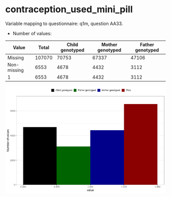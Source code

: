 # contraception_used_mini_pill
Variable mapping to questionnaire: q1m, question AA33.
- Number of values:

| Value | Total | Child genotyped | Mother genotyped | Father genotyped |
| ----- | ----- | --------------- | ---------------- | ---------------- |
| Missing | 107070 | 70753 | 67337 | 47106 |
| Non-missing | 6553 | 4678 | 4432 | 3112 |
| 1 | 6553 | 4678 | 4432 | 3112 |



![](contraception_used_mini_pill_n.png)



